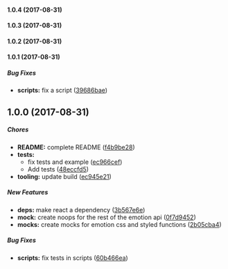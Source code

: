 #### 1.0.4 (2017-08-31)

#### 1.0.3 (2017-08-31)

#### 1.0.2 (2017-08-31)

#### 1.0.1 (2017-08-31)

##### Bug Fixes

* **scripts:** fix a script ([39686bae](https://github.com/mscienski/emotion-enzyme-mock/commit/39686baeebeeded57ca7887317069406613eec89))

## 1.0.0 (2017-08-31)

##### Chores

* **README:** complete README ([f4b9be28](https://github.com/mscienski/emotion-enzyme-mock/commit/f4b9be285fdb1e8a2b944b810ed5e19010549bb5))
* **tests:**
  * fix tests and example ([ec966cef](https://github.com/mscienski/emotion-enzyme-mock/commit/ec966cefc200487fc523011014b2d96302734509))
  * Add tests ([48eccfd5](https://github.com/mscienski/emotion-enzyme-mock/commit/48eccfd5b484f4334086748395286d9b7cce5327))
* **tooling:** update build ([ec945e21](https://github.com/mscienski/emotion-enzyme-mock/commit/ec945e21b3be422f2c991543944e681f8fabc4a8))

##### New Features

* **deps:** make react a dependency ([3b567e6e](https://github.com/mscienski/emotion-enzyme-mock/commit/3b567e6ef2504b794d346e329149417560bef6d2))
* **mock:** create noops for the rest of the emotion api ([0f7d9452](https://github.com/mscienski/emotion-enzyme-mock/commit/0f7d945229c7f572ca3a8ec54b53976c4953d051))
* **mocks:** create mocks for emotion css and styled functions ([2b05cba4](https://github.com/mscienski/emotion-enzyme-mock/commit/2b05cba460cef42a707b7f9488582dc9e526b80b))

##### Bug Fixes

* **scripts:** fix tests in scripts ([60b466ea](https://github.com/mscienski/emotion-enzyme-mock/commit/60b466ea1a2820c00a02fff8fb4d66f5150fad58))

